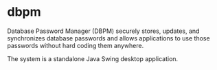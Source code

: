 dbpm
====

Database Password Manager (DBPM) securely stores, updates, and synchronizes database passwords and allows applications to use those passwords without hard coding them anywhere. 

The system is a standalone Java Swing desktop application.
